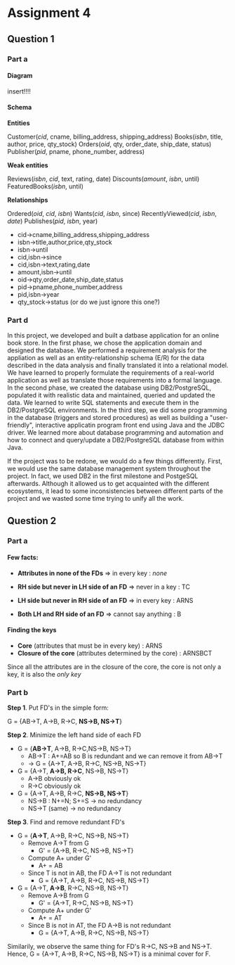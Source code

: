# Assignment 4

## Question 1

### Part a

#### Diagram

insert!!!!

#### Schema

**Entities**

Customer(*cid*, cname, billing_address, shipping_address)
Books(*isbn*, title, author, price, qty_stock)
Orders(*oid*, qty, order_date, ship_date, status)
Publisher(*pid*, pname, phone_number, address)

**Weak entities**

Reviews(*isbn*, *cid*, text, rating, date)
Discounts(*amount*, *isbn*, until)
FeaturedBooks(*isbn*, until)

**Relationships**

Ordered(*oid*, *cid*, *isbn*)
Wants(*cid*, *isbn*, since)
RecentlyViewed(*cid*, *isbn*, *date*)
Publishes(*pid*, *isbn*, year)

* cid->cname,billing_address,shipping_address
* isbn->title,author,price,qty_stock
* isbn->until
* cid,isbn->since
* cid,isbn->text,rating,date
* amount,isbn->until
* oid->qty,order_date,ship_date,status
* pid->pname,phone_number,address
* pid,isbn->year
* qty_stock->status (or do we just ignore this one?)

### Part d

In this project, we developed and built a datbase application for an online book store. In the first phase, we chose the application domain  and designed the database. We performed a requirement analysis for the appliation as well as an entity-relationship schema (E/R) for the data described in the data analysis and  finally translated it into a relational model. We have learned to properly formulate the requirements of a real-world application as well as translate those requirements into a formal language. In the second phase, we created the database using DB2/PostgreSQL, populated it with realistic data and  maintained, queried and updated the data. We learned to write SQL statements and execute them in the DB2/PostgreSQL environments. In the third step, we did some programming in the database (triggers and stored procedures) as well as building a "user-friendly", interactive applicatin program front end using Java and the JDBC driver. We learned more about database programming and automation and how to connect and query/update a DB2/PostgreSQL database from within Java.

If the project was to be redone, we would do a few things differently. First, we would use the same database management system throughout the project. In fact, we used DB2 in the first milestone and PostgeSQL afterwards. Although it allowed us to get acquainted with the different ecosystems, it lead to some inconsistencies between different parts of the project and we wasted some time trying to unify all the work.

## Question 2

### Part a

#### Few facts:

* **Attributes in none of the FDs** => in every key : *none*

* **RH side but never in LH side of an FD** => never in a key : TC

* **LH side but never in RH side of an FD** => in every key : ARNS

* **Both LH and RH side of an FD** => cannot say anything : B


#### Finding the keys

* **Core** (attributes that must be in every key) : ARNS
* **Closure of the core** (attributes determined by the core) : ARNSBCT

Since all the attributes are in the closure of the core, the core is not only a key, it is also the *only key*

### Part b

**Step 1**. Put FD's in the simple form:

G = {AB->T, A->B, R->C, **NS->B, NS->T**}

**Step 2**. Minimize the left hand side of each FD

* G = {**AB->T**, A->B, R->C,NS->B, NS->T}
  * AB->T : A+=AB so B is redundant and we can remove it from AB->T
  * -> G = {A->T, A->B, R->C, NS->B, NS->T}
* G = {A->T, **A->B, R->C**, NS->B, NS->T}
  * A->B obviously ok
  * R->C obviously ok
* G = {A->T, A->B, R->C, **NS->B, NS->T**}
  * NS->B : N+=N; S+=S -> no redundancy
  * NS->T (same) -> no redundancy

**Step 3**. Find and remove redundant FD's

* G = {**A->T**, A->B, R->C, NS->B, NS->T}
  * Remove A->T from G
    * G' = {A->B, R->C, NS->B, NS->T}
  * Compute A+ under G'
    * A+ = AB
  * Since T is not in AB, the FD A->T is not redundant
    * G = {A->T, A->B, R->C, NS->B, NS->T}
* G = {A->T, **A->B**, R->C, NS->B, NS->T}
  * Remove A->B from G
    * G' = {A->T, R->C, NS->B, NS->T}
  * Compute A+ under G'
    * A+ = AT
  * Since B is not in AT, the FD A->B is not redundant
    * G = {A->T, A->B, R->C, NS->B, NS->T}

Similarily, we observe the same thing for FD's R->C, NS->B and NS->T. Hence, G = {A->T, A->B, R->C, NS->B, NS->T} is a minimal cover for F.

